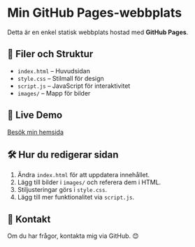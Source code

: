 # Min GitHub Pages-webbplats

Detta är en enkel statisk webbplats hostad med **GitHub Pages**.

## 📂 Filer och Struktur
- `index.html` – Huvudsidan
- `style.css` – Stilmall för design
- `script.js` – JavaScript för interaktivitet
- `images/` – Mapp för bilder

## 🚀 Live Demo
[Besök min hemsida](https://ditt-användarnamn.github.io/ditt-repository)

## 🛠️ Hur du redigerar sidan
1. Ändra `index.html` för att uppdatera innehållet.
2. Lägg till bilder i `images/` och referera dem i HTML.
3. Stiljusteringar görs i `style.css`.
4. Lägg till mer funktionalitet via `script.js`.

## 📩 Kontakt
Om du har frågor, kontakta mig via GitHub. 😊
